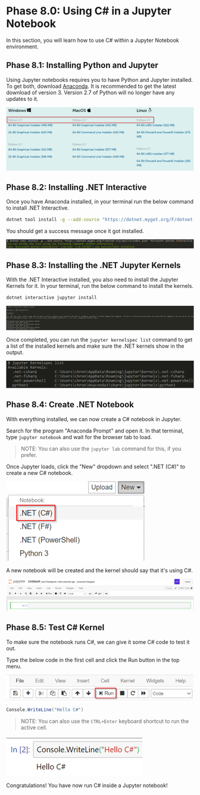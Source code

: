 # Phase 8.0: Using C# in a Jupyter Notebook

In this section, you will learn how to use C# within a Jupyter Notebook environment.

## Phase 8.1: Installing Python and Jupyter
Using Jupyter notebooks requires you to have Python and Jupyter installed. To get both, download [Anaconda](https://www.anaconda.com/products/individual). It is recommended to get the latest download of version 3. Version 2.7 of Python will no longer have any updates to it.

![Download Anaconda](./media/anaconda-download.png)

## Phase 8.2: Installing .NET Interactive
Once you have Anaconda installed, in your terminal run the below command to install .NET Interactive.

```bash
dotnet tool install -g --add-source "https://dotnet.myget.org/F/dotnet-try/api/v3/index.json" Microsoft.dotnet-interactive
```

You should get a success message once it got installed.

![Install .NET Interactive](./media/interactive-install.png)

## Phase 8.3: Installing the .NET Jupyter Kernels
With the .NET Interactive installed, you also need to install the Jupyter Kernels for it. In your terminal, run the below command to install the kernels.

```bash
dotnet interactive jupyter install
```

![Installing .NET Kernels](./media/kernels-install.png)

Once completed, you can run the `jupyter kernelspec list` command to get a list of the installed kernels and make sure the .NET kernels show in the output.

![List Kernels](./media/kernel-list.png)

## Phase 8.4: Create .NET Notebook
With everything installed, we can now create a C# notebook in Jupyter. 

Search for the program "Anaconda Prompt" and open it. In that terminal, type `jupyter notebook` and wait for the browser tab to load.

> NOTE: You can also use the `jupyter lab` command for this, if you prefer.

Once Jupyter loads, click the "New" dropdown and select ".NET (C#)" to create a new C# notebook.

![New C# Notebook](./media/new-notebook.png)

A new notebook will be created and the kernel should say that it's using C#.

![Empty Notebook](./media/empty-notebook.png)

## Phase 8.5: Test C# Kernel
To make sure the notebook runs C#, we can give it some C# code to test it out.

Type the below code in the first cell and click the Run button in the top menu.

![Run Menu Button](./media/run-button.png)

```csharp
Console.WriteLine("Hello C#")
```

> NOTE: You can also use the `CTRL+Enter` keyboard shortcut to run the active cell.

![Run Notebook Cell](./media/run-cell.png)

Congratulations! You have now run C# inside a Jupyter notebook!
